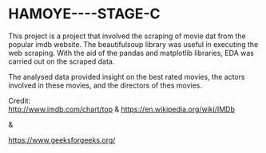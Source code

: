 # HAMOYE----STAGE-C

This project is a project that involved the scraping of movie dat from the popular imdb website. 
The beautifulsoup library was useful in executing the web scraping. 
With the aid of the pandas and matplotlib libraries, EDA was carried out on the scraped data. 

The analysed data provided insight on the best rated movies, the actors involved in these movies, and the directors of thes movies. 

Credit:  
http://www.imdb.com/chart/top   & https://en.wikipedia.org/wiki/IMDb

&

https://www.geeksforgeeks.org/


